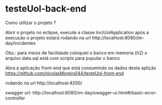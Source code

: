# testeUol-back-end

Como utilizar o projeto ?

Abrir o projeto no eclipse, execute a classe InciUolApplication 
após a execução o projeto estará rodando na url http://localhost:8080/im-day/incidentes

Obs.: para meios de facilidade coloquiei o banco em memoria (h2)
o arquivo data.sql está com scripts para popular o banco 

Abra a aplicação front-end que está consumindo os dados desta aplição 
https://github.com/nicolasMoreira144/testeUol-front-end

rodando na url http://localhost:4200/

swagger url: 
http://localhost:8080/im-day/swagger-ui.html#/basic-error-controller
